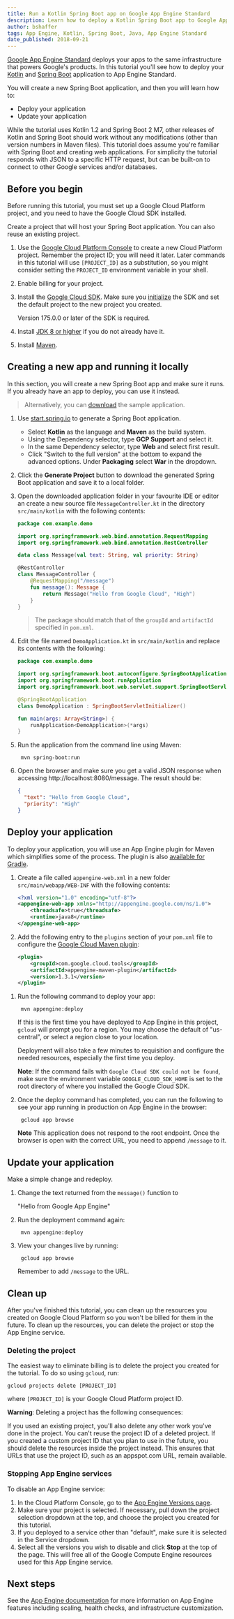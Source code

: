 ```yaml
---
title: Run a Kotlin Spring Boot app on Google App Engine Standard
description: Learn how to deploy a Kotlin Spring Boot app to Google App Engine Standard.
author: bshaffer
tags: App Engine, Kotlin, Spring Boot, Java, App Engine Standard
date_published: 2018-09-21
---
```


[Google App Engine Standard](https://cloud.google.com/appengine/docs/standard/)
deploys your apps to the same infrastructure that powers Google's products. In
this tutorial you'll see how to deploy your [Kotlin](https://kotlinlang.org/)
and [Spring Boot](https://projects.spring.io/spring-boot/) application to App
Engine Standard.

You will create a new Spring Boot application, and then you will learn how to:

*   Deploy your application
*   Update your application

While the tutorial uses Kotlin 1.2 and Spring Boot 2 M7, other releases of Kotlin and Spring Boot should work
without any modifications (other than version numbers in Maven files). This tutorial does assume you're familiar
with Spring Boot and creating web applications. For simplicity the tutorial responds with JSON to a specific HTTP request, but can
be built-on to connect to other Google services and/or databases.

## Before you begin

Before running this tutorial, you must set up a Google Cloud Platform project,
and you need to have the Google Cloud SDK installed.

Create a project that will host your Spring Boot application. You can also reuse
an existing project.

1.  Use the [Google Cloud Platform Console](https://console.cloud.google.com/)
    to create a new Cloud Platform project. Remember the project ID; you will
    need it later. Later commands in this tutorial will use `[PROJECT_ID]` as
    a substitution, so you might consider setting the `PROJECT_ID` environment
    variable in your shell.

2.  Enable billing for your project.

3.  Install the [Google Cloud SDK](https://cloud.google.com/sdk/). Make sure
    you [initialize](https://cloud.google.com/sdk/docs/initializing) the SDK
    and set the default project to the new project you created.

    Version 175.0.0 or later of the SDK is required.

3.  Install [JDK 8 or higher](http://www.oracle.com/technetwork/java/javase/downloads/jdk8-downloads-2133151.html) if you do not already have it.

4.  Install [Maven](https://maven.apache.org/install.html).

## Creating a new app and running it locally

In this section, you will create a new Spring Boot app and make sure it runs. If
you already have an app to deploy, you can use it instead.

> Alternatively, you can [download][springboot-sample-code] the sample application.

[springboot-sample-code]: https://github.com/GoogleCloudPlatform/kotlin-samples/tree/master/appengine/springboot/

1. Use [start.spring.io](https://start.spring.io) to generate a Spring Boot
application.

    * Select **Kotlin** as the language and **Maven** as the build system.
    * Using the Dependency selector, type **GCP Support** and select it.
    * In the same Dependency selector, type **Web** and select first result.
    * Click "Switch to the full version" at the bottom to expand the advanced
      options. Under **Packaging** select **War** in the dropdown.

1. Click the **Generate Project** button to download the generated Spring Boot
application and save it to a local folder.

1. Open the downloaded application folder in your favourite IDE or editor an
create a new source file `MessageController.kt` in the directory
`src/main/kotlin` with the following contents:

    ```kt
    package com.example.demo

    import org.springframework.web.bind.annotation.RequestMapping
    import org.springframework.web.bind.annotation.RestController

    data class Message(val text: String, val priority: String)

    @RestController
    class MessageController {
        @RequestMapping("/message")
        fun message(): Message {
            return Message("Hello from Google Cloud", "High")
        }
    }
    ```

    > The package should match that of the `groupId` and `artifactId` specified
    in `pom.xml`.

1. Edit the file named `DemoApplication.kt` in `src/main/kotlin` and replace
its contents with the following:

    ```kt
    package com.example.demo

    import org.springframework.boot.autoconfigure.SpringBootApplication
    import org.springframework.boot.runApplication
    import org.springframework.boot.web.servlet.support.SpringBootServletInitializer

    @SpringBootApplication
    class DemoApplication : SpringBootServletInitializer()

    fun main(args: Array<String>) {
        runApplication<DemoApplication>(*args)
    }
    ```

1. Run the application from the command line using Maven:

        mvn spring-boot:run

1. Open the browser and make sure you get a valid JSON response when accessing http://localhost:8080/message. The result should be:

    ```json
    {
      "text": "Hello from Google Cloud",
      "priority": "High"
    }
    ```

## Deploy your application

To deploy your application, you will use an App Engine plugin for Maven which simplifies some of the process. The plugin
is also [available for Gradle](https://cloud.google.com/appengine/docs/standard/java/tools/gradle).

1. Create a file called `appengine-web.xml` in a new folder
`src/main/webapp/WEB-INF` with the following contents:

    ```xml
    <?xml version="1.0" encoding="utf-8"?>
    <appengine-web-app xmlns="http://appengine.google.com/ns/1.0">
        <threadsafe>true</threadsafe>
        <runtime>java8</runtime>
    </appengine-web-app>
    ```

1. Add the following entry to the `plugins` section of your `pom.xml` file to
configure the [Google Cloud Maven plugin][google-cloud-maven-plugin]:

    ```xml
    <plugin>
        <groupId>com.google.cloud.tools</groupId>
        <artifactId>appengine-maven-plugin</artifactId>
        <version>1.3.1</version>
    </plugin>
    ```

[google-cloud-maven-plugin]: https://cloud.google.com/appengine/docs/standard/java/tools/maven

1. Run the following command to deploy your app:

        mvn appengine:deploy

    If this is the first time you have deployed to App Engine in this project,
    `gcloud` will prompt you for a region. You may choose the default of
    "us-central", or select a region close to your location.

    Deployment will also take a few minutes to requisition and configure the
    needed resources, especially the first time you deploy.

    **Note**: If the command fails with `Google Cloud SDK could not be found`, make sure the environment
    variable `GOOGLE_CLOUD_SDK_HOME` is set to the root directory of where you installed the Google Cloud SDK.

1. Once the deploy command has completed, you can run the following to see your
app running in production on App Engine in the browser:

        gcloud app browse

    **Note** This application does not respond to the root endpoint. Once the browser is open with the correct URL, you need to append `/message` to it.

## Update your application

Make a simple change and redeploy.

1. Change the text returned from the `message()` function to

    "Hello from Google App Engine"

1. Run the deployment command again:

        mvn appengine:deploy

1. View your changes live by running:

        gcloud app browse

    Remember to add `/message` to the URL.

## Clean up

After you've finished this tutorial, you can clean up the resources you created
on Google Cloud Platform so you won't be billed for them in the future. To clean
up the resources, you can delete the project or stop the App Engine service.

### Deleting the project

The easiest way to eliminate billing is to delete the project you created for
the tutorial. To do so using `gcloud`, run:

    gcloud projects delete [PROJECT_ID]

where `[PROJECT_ID]` is your Google Cloud Platform project ID.

**Warning**: Deleting a project has the following consequences:

If you used an existing project, you'll also delete any other work you've done
in the project. You can't reuse the project ID of a deleted project. If you
created a custom project ID that you plan to use in the future, you should
delete the resources inside the project instead. This ensures that URLs that
use the project ID, such as an appspot.com URL, remain available.

### Stopping App Engine services

To disable an App Engine service:

1.  In the Cloud Platform Console, go to the
    [App Engine Versions page](https://console.cloud.google.com/appengine/versions).
2.  Make sure your project is selected. If necessary, pull down the project
    selection dropdown at the top, and choose the project you created for this
    tutorial.
3.  If you deployed to a service other than "default", make sure it is selected
    in the Service dropdown.
4.  Select all the versions you wish to disable and click **Stop** at the top
    of the page. This will free all of the Google Compute Engine resources used
    for this App Engine service.

## Next steps

See the [App Engine documentation](https://cloud.google.com/appengine/docs/standard/java/)
for more information on App Engine features including scaling, health checks,
and infrastructure customization.
